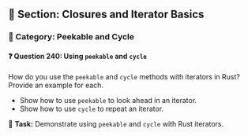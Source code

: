 ## 📘 Section: Closures and Iterator Basics  
### 🔹 Category: Peekable and Cycle  
#### ❓ Question 240: Using `peekable` and `cycle`

How do you use the `peekable` and `cycle` methods with iterators in Rust? Provide an example for each.

- Show how to use `peekable` to look ahead in an iterator.
- Show how to use `cycle` to repeat an iterator.

🔧 **Task:** Demonstrate using `peekable` and `cycle` with Rust iterators.
